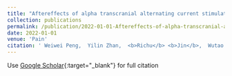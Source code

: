```yaml
---
title: "Aftereffects of alpha transcranial alternating current stimulation over the primary sensorimotor cortex on cortical processing of pain"
collection: publications
permalink: /publication/2022-01-01-Aftereffects-of-alpha-transcranial-alternating-current-stimulation-over-the-primary-sensorimotor-cortex-on-cortical-processing-of-pain
date: 2022-01-01
venue: 'Pain'
citation: ' Weiwei Peng,  Yilin Zhan,  <b>Richu</b> <b>Jin</b>,  Wutao Lou,  Xiaoyun Li, &quot;Aftereffects of alpha transcranial alternating current stimulation over the primary sensorimotor cortex on cortical processing of pain.&quot; Pain, 2022.'
---
```

Use [Google Scholar](https://scholar.google.com/scholar?q=Aftereffects+of+alpha+transcranial+alternating+current+stimulation+over+the+primary+sensorimotor+cortex+on+cortical+processing+of+pain){:target="_blank"} for full citation